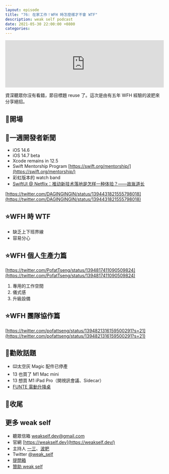 ```yaml
---
layout: episode
title: "76: 在家工作！WFH 時怎麼樣才不會 WTF"
description: weak self podcast
date: 2021-05-30 22:00:00 +0800
categories: 
---
```

<iframe src="https://www.listennotes.com/embedded/e/14385e8a9e5f43eeacafc0ba5bdd2918/" width="100%" style="width: 1px; min-width: 100%;" frameborder="0" scrolling="no" loading="lazy"></iframe>

資深聽眾你沒有看錯，節目標題 reuse 了。這次是由有五年 WFH 經驗的波肥來分享絕招。

## 👋開場

## 📰一週開發者新聞

- iOS 14.6
- iOS 14.7 beta
- Xcode remains in 12.5
- Swift Mentorship Program [https://swift.org/mentorship/](https://swift.org/mentorship/)
- 彩虹版本的 watch band
- [SwiftUI @ Netflix：推动新技术落地是怎样一种体验？——故胤道长](https://xie.infoq.cn/article/28af907f31baa7e7283a31ed4)

[https://twitter.com/DAGINGINGIN/status/1394431821555798018](https://twitter.com/DAGINGINGIN/status/1394431821555798018)

## ⭐️WFH 時 WTF

- 缺乏上下班界線
- 容易分心

## ⭐️WFH 個人生產力篇

[https://twitter.com/PofatTseng/status/1394817411090509824](https://twitter.com/PofatTseng/status/1394817411090509824)

1. 專用的工作空間
2. 儀式感
3. 升級設備

## ⭐️WFH 團隊協作篇

[https://twitter.com/pofattseng/status/1394821316159500291?s=21](https://twitter.com/pofattseng/status/1394821316159500291?s=21)

## 💸勸敗話題

- ⌨️太空灰 Magic 配件已停產
- 13 也買了 M1 Mac mini
- 13 想買 M1 iPad Pro（開視訊會議、Sidecar）
- [FUNTE 電動升降桌](https://www.funtetw.com)

## 👋收尾

## 更多 weak self

- 聽眾信箱 [weakself.dev@gmail.com](mailto:weakself.dev@gmail.com)
- 官網 [https://weakself.dev](https://weakself.dev/)
- 主持人 [一三](https://twitter.com/ethanhuang13)、[波肥](https://twitter.com/PofatTseng)
- Twitter [@weak_self](https://twitter.com/weak_self)
- [提問箱](https://peing.net/zh-TW/weak_self)
- [贊助 weak self](https://weakself.dev/#donation)